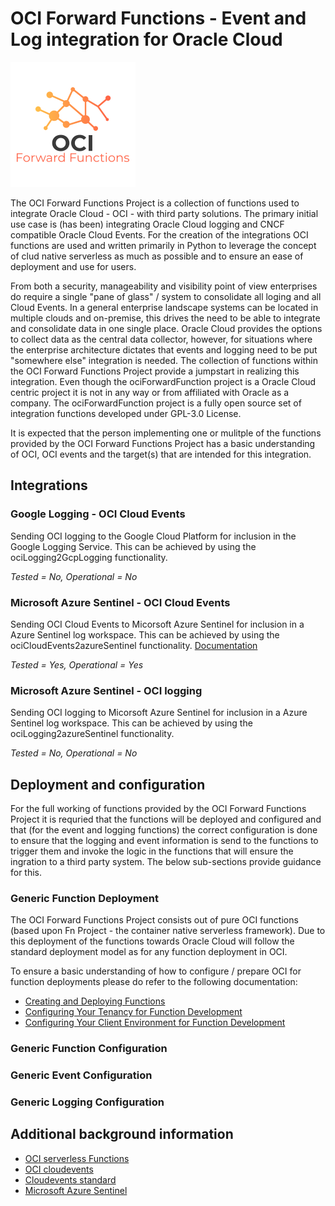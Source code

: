 # OCI Forward Functions - Event and Log integration for Oracle Cloud
![](/doc/OCIForwardFunctions.png)

The OCI Forward Functions Project is a collection of functions used to integrate Oracle Cloud - OCI - with third party solutions. The primary initial use case is (has been) integrating Oracle Cloud logging and CNCF compatible Oracle Cloud Events. For the creation of the integrations OCI functions are used and written primarily in Python to leverage the concept of clud native serverless as much as possible and to ensure an ease of deployment and use for users. 

From both a security, manageability and visibility point of view enterprises do require a single "pane of glass" / system to consolidate all loging and all Cloud Events. In a general enterprise landscape systems can be located in multiple clouds and on-premise, this drives the need to be able to integrate and consolidate data in one single place. Oracle Cloud provides the options to collect data as the central data collector, however, for situations where the enterprise architecture dictates that events and logging need to be put "somewhere else" integration is needed. The collection of functions within the OCI Forward Functions Project provide a jumpstart in realizing this integration. Even though the ociForwardFunction project is a Oracle Cloud centric project it is not in any way or from affiliated with Oracle as a company. The ociForwardFunction project is a fully open source set of integration functions developed under GPL-3.0 License. 

It is expected that the person implementing one or mulitple of the functions provided by the OCI Forward Functions Project has a basic understanding of OCI, OCI events and the target(s) that are intended for this integration.  

## Integrations


### Google Logging - OCI Cloud Events 
Sending OCI logging to the Google Cloud Platform for inclusion in the Google Logging Service. This can be achieved by using the ociLogging2GcpLogging functionality.

*Tested = No, Operational = No*

### Microsoft Azure Sentinel - OCI Cloud Events  
Sending OCI Cloud Events to Micorsoft Azure Sentinel for inclusion in a Azure Sentinel log workspace. This can be achieved by using the ociCloudEvents2azureSentinel functionality. [Documentation](ociCloudEvents2azureSentinel/README.md)

*Tested = Yes, Operational = Yes*

### Microsoft Azure Sentinel - OCI logging 
Sending OCI logging to Micorsoft Azure Sentinel for inclusion in a Azure Sentinel log workspace. This can be achieved by using the ociLogging2azureSentinel functionality.

*Tested = No, Operational = No*

## Deployment and configuration
For the full working of functions provided by the OCI Forward Functions Project it is requried that the functions will be deployed and configured and that (for the event and logging functions) the correct configuration is done to ensure that the logging and event information is send to the functions to trigger them and invoke the logic in the functions that will ensure the ingration to a third party system. The below sub-sections provide guidance for this. 

### Generic Function Deployment
The OCI Forward Functions Project consists out of pure OCI functions (based upon Fn Project - the container native serverless framework). Due to this deployment of the functions towards Oracle Cloud will follow the standard deployment model as for any function deployment in OCI. 

To ensure a basic understanding of how to configure / prepare OCI for function deployments please do refer to the following documentation:
* [Creating and Deploying Functions](https://docs.cloud.oracle.com/en-us/iaas/Content/Functions/Tasks/functionsuploading.htm)
* [Configuring Your Tenancy for Function Development](https://docs.cloud.oracle.com/en-us/iaas/Content/Functions/Tasks/functionsuploading.htm)
* [Configuring Your Client Environment for Function Development](https://docs.cloud.oracle.com/en-us/iaas/Content/Functions/Tasks/functionsconfiguringclient.htm#Configuring_Your_Client_Environment_for_Function_Development)

### Generic Function Configuration

### Generic Event Configuration 

### Generic Logging Configuration 

## Additional background information
* [OCI serverless Functions](https://docs.cloud.oracle.com/en-us/iaas/Content/Functions/Concepts/functionsoverview.htm)
* [OCI cloudevents](https://docs.cloud.oracle.com/en-us/iaas/Content/Events/Concepts/eventsoverview.htm)
* [Cloudevents standard](https://cloudevents.io/)
* [Microsoft Azure Sentinel](https://docs.microsoft.com/en-us/azure/sentinel/overview)
